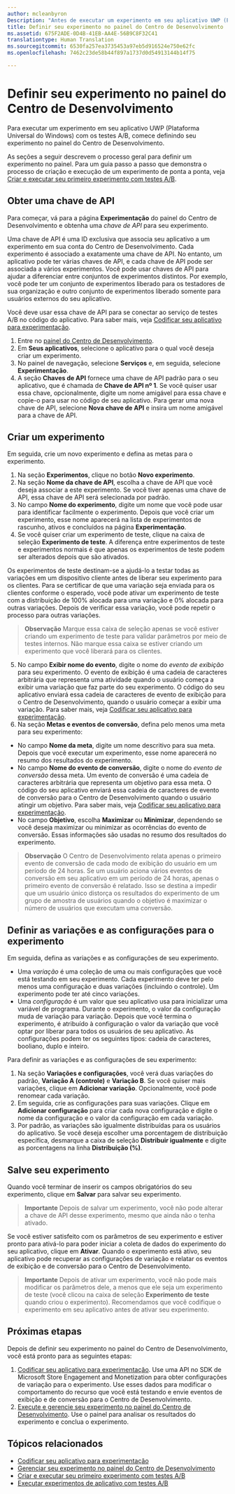 ```yaml
---
author: mcleanbyron
Description: "Antes de executar um experimento em seu aplicativo UWP (Plataforma Universal do Windows) com os testes A/B, você deve definir seu experimento no painel do Centro de Desenvolvimento."
title: Definir seu experimento no painel do Centro de Desenvolvimento
ms.assetid: 675F2ADE-0D4B-41EB-AA4E-56B9C8F32C41
translationtype: Human Translation
ms.sourcegitcommit: 6530fa257ea3735453a97eb5d916524e750e62fc
ms.openlocfilehash: 7462c23de58b44f897a1737d0d54913144b14f75

---
```


# Definir seu experimento no painel do Centro de Desenvolvimento

Para executar um experimento em seu aplicativo UWP (Plataforma Universal do Windows) com os testes A/B, comece definindo seu experimento no painel do Centro de Desenvolvimento.

As seções a seguir descrevem o processo geral para definir um experimento no painel. Para um guia passo a passo que demonstra o processo de criação e execução de um experimento de ponta a ponta, veja [Criar e executar seu primeiro experimento com testes A/B](create-and-run-your-first-experiment-with-a-b-testing.md).

## Obter uma chave de API

Para começar, vá para a página **Experimentação** do painel do Centro de Desenvolvimento e obtenha uma *chave de API* para seu experimento.

Uma chave de API é uma ID exclusiva que associa seu aplicativo a um experimento em sua conta do Centro de Desenvolvimento. Cada experimento é associado a exatamente uma chave de API. No entanto, um aplicativo pode ter várias chaves de API, e cada chave de API pode ser associada a vários experimentos. Você pode usar chaves de API para ajudar a diferenciar entre conjuntos de experimentos distintos. Por exemplo, você pode ter um conjunto de experimentos liberado para os testadores de sua organização e outro conjunto de experimentos liberado somente para usuários externos do seu aplicativo.

Você deve usar essa chave de API para se conectar ao serviço de testes A/B no código do aplicativo. Para saber mais, veja [Codificar seu aplicativo para experimentação](code-your-experiment-in-your-app.md).

1. Entre no [painel do Centro de Desenvolvimento](https://dev.windows.com/overview).
2. Em **Seus aplicativos**, selecione o aplicativo para o qual você deseja criar um experimento.
3. No painel de navegação, selecione **Serviços** e, em seguida, selecione **Experimentação**.
4. A seção **Chaves de API** fornece uma chave de API padrão para o seu aplicativo, que é chamada de **Chave de API nº 1**. Se você quiser usar essa chave, opcionalmente, digite um nome amigável para essa chave e copie-o para usar no código de seu aplicativo. Para gerar uma nova chave de API, selecione **Nova chave de API** e insira um nome amigável para a chave de API.

## Criar um experimento

Em seguida, crie um novo experimento e defina as metas para o experimento.

1. Na seção **Experimentos**, clique no botão **Novo experimento**.
2. Na seção **Nome da chave de API**, escolha a chave de API que você deseja associar a este experimento. Se você tiver apenas uma chave de API, essa chave de API será selecionada por padrão.
3. No campo **Nome do experimento**, digite um nome que você pode usar para identificar facilmente o experimento. Depois que você criar um experimento, esse nome aparecerá na lista de experimentos de rascunho, ativos e concluídos na página **Experimentação**.
4. Se você quiser criar um experimento de teste, clique na caixa de seleção **Experimento de teste**. A diferença entre experimentos de teste e experimentos normais é que apenas os experimentos de teste podem ser alterados depois que são ativados.

  Os experimentos de teste destinam-se a ajudá-lo a testar todas as variações em um dispositivo cliente antes de liberar seu experimento para os clientes. Para se certificar de que uma variação seja enviada para os clientes conforme o esperado, você pode ativar um experimento de teste com a distribuição de 100% alocada para uma variação e 0% alocada para outras variações. Depois de verificar essa variação, você pode repetir o processo para outras variações.
  > **Observação**  Marque essa caixa de seleção apenas se você estiver criando um experimento de teste para validar parâmetros por meio de testes internos. Não marque essa caixa se estiver criando um experimento que você liberará para os clientes.

5. No campo **Exibir nome do evento**, digite o nome do *evento de exibição* para seu experimento. O evento de exibição é uma cadeia de caracteres arbitrária que representa uma atividade quando o usuário começa a exibir uma variação que faz parte do seu experimento. O código do seu aplicativo enviará essa cadeia de caracteres de evento de exibição para o Centro de Desenvolvimento, quando o usuário começar a exibir uma variação. Para saber mais, veja [Codificar seu aplicativo para experimentação](code-your-experiment-in-your-app.md).
6. Na seção **Metas e eventos de conversão**, defina pelo menos uma meta para seu experimento:
  * No campo **Nome da meta**, digite um nome descritivo para sua meta. Depois que você executar um experimento, esse nome aparecerá no resumo dos resultados do experimento.
  * No campo **Nome do evento de conversão**, digite o nome do *evento de conversão* dessa meta. Um evento de conversão é uma cadeia de caracteres arbitrária que representa um objetivo para essa meta. O código do seu aplicativo enviará essa cadeia de caracteres de evento de conversão para o Centro de Desenvolvimento quando o usuário atingir um objetivo. Para saber mais, veja [Codificar seu aplicativo para experimentação](code-your-experiment-in-your-app.md).
  * No campo **Objetivo**, escolha **Maximizar** ou **Minimizar**, dependendo se você deseja maximizar ou minimizar as ocorrências do evento de conversão. Essas informações são usadas no resumo dos resultados do experimento.

  >**Observação** O Centro de Desenvolvimento relata apenas o primeiro evento de conversão de cada modo de exibição do usuário em um período de 24 horas. Se um usuário aciona vários eventos de conversão em seu aplicativo em um período de 24 horas, apenas o primeiro evento de conversão é relatado. Isso se destina a impedir que um usuário único distorça os resultados do experimento de um grupo de amostra de usuários quando o objetivo é maximizar o número de usuários que executam uma conversão.

## Definir as variações e as configurações para o experimento

Em seguida, defina as variações e as configurações de seu experimento.

* Uma *variação* é uma coleção de uma ou mais configurações que você está testando em seu experimento. Cada experimento deve ter pelo menos uma configuração e duas variações (incluindo o controle). Um experimento pode ter até cinco variações.
* Uma *configuração* é um valor que seu aplicativo usa para inicializar uma variável de programa. Durante o experimento, o valor da configuração muda de variação para variação. Depois que você termina o experimento, é atribuído à configuração o valor da variação que você optar por liberar para todos os usuários de seu aplicativo. As configurações podem ter os seguintes tipos: cadeia de caracteres, booliano, duplo e inteiro.

Para definir as variações e as configurações de seu experimento:
1. Na seção **Variações e configurações**, você verá duas variações do padrão, **Variação A (controle)** e **Variação B**. Se você quiser mais variações, clique em **Adicionar variação**. Opcionalmente, você pode renomear cada variação.
2. Em seguida, crie as configurações para suas variações. Clique em **Adicionar configuração** para criar cada nova configuração e digite o nome da configuração e o valor da configuração em cada variação.
3. Por padrão, as variações são igualmente distribuídas para os usuários do aplicativo. Se você deseja escolher uma porcentagem de distribuição específica, desmarque a caixa de seleção **Distribuir igualmente** e digite as porcentagens na linha **Distribuição (%)**.

## Salve seu experimento

Quando você terminar de inserir os campos obrigatórios do seu experimento, clique em **Salvar** para salvar seu experimento.

> **Importante** Depois de salvar um experimento, você não pode alterar a chave de API desse experimento, mesmo que ainda não o tenha ativado.

Se você estiver satisfeito com os parâmetros de seu experimento e estiver pronto para ativá-lo para poder iniciar a coleta de dados do experimento do seu aplicativo, clique em **Ativar**. Quando o experimento está ativo, seu aplicativo pode recuperar as configurações de variação e relatar os eventos de exibição e de conversão para o Centro de Desenvolvimento.

> **Importante**  Depois de ativar um experimento, você não pode mais modificar os parâmetros dele, a menos que ele seja um experimento de teste (você clicou na caixa de seleção **Experimento de teste** quando criou o experimento). Recomendamos que você codifique o experimento em seu aplicativo antes de ativar seu experimento.

## Próximas etapas

Depois de definir seu experimento no painel do Centro de Desenvolvimento, você está pronto para as seguintes etapas:
1. [Codificar seu aplicativo para experimentação](code-your-experiment-in-your-app.md). Use uma API no SDK de Microsoft Store Engagement and Monetization para obter configurações de variação para o experimento. Use esses dados para modificar o comportamento do recurso que você está testando e envie eventos de exibição e de conversão para o Centro de Desenvolvimento.
2. [Execute e gerencie seu experimento no painel do Centro de Desenvolvimento](manage-your-experiment.md). Use o painel para analisar os resultados do experimento e conclua o experimento.

## Tópicos relacionados

  * [Codificar seu aplicativo para experimentação](code-your-experiment-in-your-app.md)
  * [Gerenciar seu experimento no painel do Centro de Desenvolvimento](manage-your-experiment.md)
  * [Criar e executar seu primeiro experimento com testes A/B](create-and-run-your-first-experiment-with-a-b-testing.md)
  * [Executar experimentos de aplicativo com testes A/B](run-app-experiments-with-a-b-testing.md)



<!--HONumber=Jun16_HO4-->


